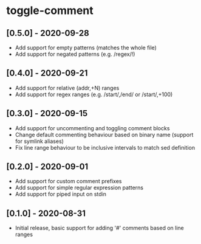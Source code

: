 # toggle-comment

## [0.5.0] - 2020-09-28
- Add support for empty patterns (matches the whole file)
- Add support for negated patterns (e.g. /regex/!)

## [0.4.0] - 2020-09-21
- Add support for relative (addr,+N) ranges
- Add support for regex ranges (e.g. /start/,/end/ or /start/,+100)

## [0.3.0] - 2020-09-15
- Add support for uncommenting and toggling comment blocks
- Change default commenting behaviour based on binary name (support for symlink aliases)
- Fix line range behaviour to be inclusive intervals to match sed definition

## [0.2.0] - 2020-09-01
- Add support for custom comment prefixes
- Add support for simple regular expression patterns
- Add support for piped input on stdin

## [0.1.0] - 2020-08-31
- Initial release, basic support for adding '#' comments based on line ranges

